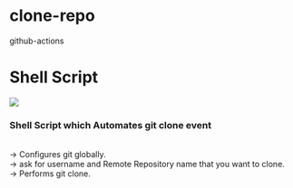 # clone-repo
github-actions
<h1> Shell Script </h1>
<img src="https://miro.medium.com/max/1080/1*SHFHtg7oyiAORJ4FviS6KA.jpeg"><br>
<h3>Shell Script which Automates git clone event</h3><br> 
-> Configures git globally.<br>
-> ask for username and Remote Repository name that you want to clone.<br>
-> Performs git clone. <br>
